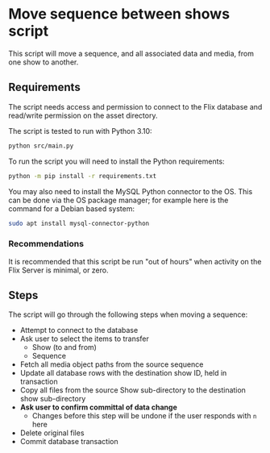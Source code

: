 # Move sequence between shows script
This script will move a sequence, and all associated data and media, from one show to another.

## Requirements
The script needs access and permission to connect to the Flix database and read/write permission on the asset directory.

The script is tested to run with Python 3.10:
```bash
python src/main.py
```

To run the script you will need to install the Python requirements:
```bash
python -m pip install -r requirements.txt
```

You may also need to install the MySQL Python connector to the OS. This can be done via the OS package manager; for
example here is the command for a Debian based system:
```bash
sudo apt install mysql-connector-python
```

### Recommendations
It is recommended that this script be run "out of hours" when activity on the Flix Server is minimal, or zero.

## Steps
The script will go through the following steps when moving a sequence:
 - Attempt to connect to the database
 - Ask user to select the items to transfer
    - Show (to and from)
    - Sequence
 - Fetch all media object paths from the source sequence
 - Update all database rows with the destination show ID, held in transaction
 - Copy all files from the source Show sub-directory to the destination show sub-directory
 - **Ask user to confirm committal of data change**
    - Changes before this step will be undone if the user responds with `n` here 
 - Delete original files
 - Commit database transaction
